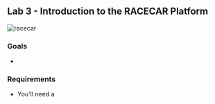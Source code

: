 ## Lab 3 - Introduction to the RACECAR Platform

![racecar](/assets/img/racecar.jpg)

### Goals
- 

### Requirements
- You'll need a 